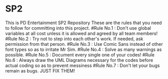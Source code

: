 # SP2
This is PD Entertainment SP2 Repository
These are the rules that you need to follow for committing into this project.
#Rule No.1 : 
Don't use global variables at all cost unless it is allowed and agreed by all team members!
#Rule No.2 : 
Try not to step into each other's work. If needed, ask permission from that person.
#Rule No.3 : 
Use Comic Sans instead of other font types so as to irritate Mr Sim.
#Rule No.4 : 
Solve as many warnings as possible.
#Rule No.5 : 
Document every single one of your codes!
#Rule No.6 : 
Always draw the UML Diagrams necessary for the codes before actual coding so as to prevent messiness
#Rule No.7 : 
Don't let your bugs remain as bugs. JUST FIX THEM!